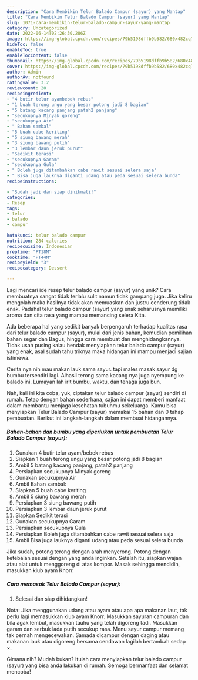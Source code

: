 ```yaml
---
description: "Cara Membikin Telur Balado Campur (sayur) yang Mantap"
title: "Cara Membikin Telur Balado Campur (sayur) yang Mantap"
slug: 1071-cara-membikin-telur-balado-campur-sayur-yang-mantap
category: Uncategorized
date: 2022-06-14T02:26:30.286Z
image: https://img-global.cpcdn.com/recipes/79b5198dffb9b582/680x482cq70/telur-balado-campur-sayur-foto-resep-utama.jpg
hideToc: false
enableToc: true
enableTocContent: false
thumbnail: https://img-global.cpcdn.com/recipes/79b5198dffb9b582/680x482cq70/telur-balado-campur-sayur-foto-resep-utama.jpg
cover: https://img-global.cpcdn.com/recipes/79b5198dffb9b582/680x482cq70/telur-balado-campur-sayur-foto-resep-utama.jpg
author: Admin
authorAv: notfound
ratingvalue: 3.2
reviewcount: 20
recipeingredient:
- "4 butir telur ayambebek rebus"
- "1 buah terong ungu yang besar potong jadi 8 bagian"
- "5 batang kacang panjang patah2 panjang"
- "secukupnya Minyak goreng"
- "secukupnya Air"
- " Bahan sambal"
- "5 buah cabe keriting"
- "5 siung bawang merah"
- "3 siung bawang putih"
- "3 lembar daun jeruk purut"
- "Sedikit terasi"
- "secukupnya Garam"
- "secukupnya Gula"
- " Boleh juga ditambahkan cabe rawit sesuai selera saja"
- " Bisa juga lauknya diganti udang atau peda sesuai selera bunda"
recipeinstructions:

- "Sudah jadi dan siap dinikmati!"
categories:
- Resep
tags:
- telur
- balado
- campur

katakunci: telur balado campur 
nutrition: 284 calories
recipecuisine: Indonesian
preptime: "PT18M"
cooktime: "PT44M"
recipeyield: "3"
recipecategory: Dessert

---
```





Lagi mencari ide resep telur balado campur (sayur) yang unik? Cara membuatnya sangat tidak terlalu sulit namun tidak gampang juga. Jika keliru mengolah maka hasilnya tidak akan memuaskan dan justru cenderung tidak enak. Padahal telur balado campur (sayur) yang enak seharusnya memiliki aroma dan cita rasa yang mampu memancing selera Kita.





Ada beberapa hal yang sedikit banyak berpengaruh terhadap kualitas rasa dari telur balado campur (sayur), mulai dari jenis bahan, kemudian pemilihan bahan segar dan Bagus, hingga cara membuat dan menghidangkannya. Tidak usah pusing kalau hendak menyiapkan telur balado campur (sayur) yang enak,      asal sudah tahu triknya maka hidangan ini mampu menjadi sajian istimewa.














Cerita nya nih mau makan lauk sama sayur. tapi males masak sayur dg bumbu tersendiri lagi. Alhasil terong sama kacang nya juga nyempung ke balado ini. Lumayan lah irit bumbu, waktu, dan tenaga juga bun.






Nah, kali ini kita coba, yuk, ciptakan telur balado campur (sayur) sendiri di rumah. Tetap dengan bahan sederhana, sajian ini dapat memberi manfaat dalam membantu menjaga kesehatan tubuhmu sekeluarga. Kamu bisa menyiapkan Telur Balado Campur (sayur) memakai 15 bahan dan 0 tahap pembuatan. Berikut ini langkah-langkah dalam membuat hidangannya.

<!--inarticleads1-->

##### Bahan-bahan dan bumbu yang diperlukan untuk pembuatan Telur Balado Campur (sayur):

1. Gunakan 4 butir telur ayam/bebek rebus
1. Siapkan 1 buah terong ungu yang besar potong jadi 8 bagian
1. Ambil 5 batang kacang panjang, patah2 panjang
1. Persiapkan secukupnya Minyak goreng
1. Gunakan secukupnya Air
1. Ambil  Bahan sambal:
1. Siapkan 5 buah cabe keriting
1. Ambil 5 siung bawang merah
1. Persiapkan 3 siung bawang putih
1. Persiapkan 3 lembar daun jeruk purut
1. Siapkan Sedikit terasi
1. Gunakan secukupnya Garam
1. Persiapkan secukupnya Gula
1. Persiapkan  Boleh juga ditambahkan cabe rawit sesuai selera saja
1. Ambil  Bisa juga lauknya diganti udang atau peda sesuai selera bunda


Jika sudah, potong terong dengan arah menyerong. Potong dengan ketebalan sesuai dengan yang anda inginkan. Setelah itu, siapkan wajan atau alat untuk menggoreng di atas kompor. Masak sehingga mendidih, masukkan kiub ayam Knorr. 

<!--inarticleads2-->

##### Cara memasak Telur Balado Campur (sayur):


1. Selesai dan siap dihidangkan!

Nota: Jika menggunakan udang atau ayam atau apa apa makanan laut, tak perlu lagi memasukkan kiub ayam Knorr. Masukkan sayuran campuran dan bila agak lembut, masukkan tauhu yang telah digoreng tadi. Masukkan garam dan serbuk lada putih secukup rasa. Menu sayur campur memang tak pernah mengecewakan. Samada dicampur dengan daging atau makanan lauk atau digoreng bersama cendawan lagilah bertambah sedap ×. 

Gimana nih? Mudah bukan? Itulah cara menyiapkan telur balado campur (sayur) yang bisa anda lakukan di rumah. Semoga bermanfaat dan selamat mencoba!
